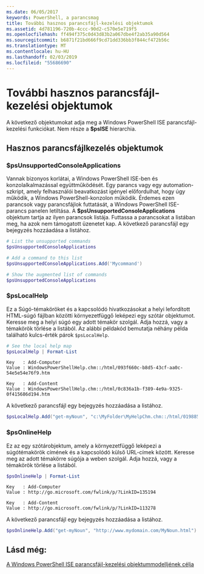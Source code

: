 ```yaml
---
ms.date: 06/05/2017
keywords: PowerShell, a parancsmag
title: További hasznos parancsfájl-kezelési objektumok
ms.assetid: 4d781196-720b-4ccc-90d2-c570e5e719f5
ms.openlocfilehash: ff494f375c0d43d83b2a067dbe4f2ab35a90d564
ms.sourcegitcommit: b6871f21bd666f9cd71dd336bb3f844cf472b56c
ms.translationtype: MT
ms.contentlocale: hu-HU
ms.lasthandoff: 02/03/2019
ms.locfileid: "55686690"
---
```

# <a name="other-useful-scripting-objects"></a>További hasznos parancsfájl-kezelési objektumok

A következő objektumokat adja meg a Windows PowerShell ISE parancsfájl-kezelési funkciókat. Nem része a **$psISE** hierarchia.

## <a name="useful-scripting-objects"></a>Hasznos parancsfájlkezelés objektumok

### <a name="psunsupportedconsoleapplications"></a>$psUnsupportedConsoleApplications

Vannak bizonyos korlátai, a Windows PowerShell ISE-ben és konzolalkalmazással együttműködését. Egy parancs vagy egy automation-szkript, amely felhasználói beavatkozást igényel előfordulhat, hogy úgy működik, a Windows PowerShell-konzolon működik. Érdemes ezen parancsok vagy parancsfájlok futtatását, a Windows PowerShell ISE-parancs panelen letiltása. A **$psUnsupportedConsoleApplications** objektum tartja az ilyen parancsok listája. Futtassa a parancsokat a listában meg, ha azok nem támogatott üzenetet kap. A következő parancsfájl egy bejegyzés hozzáadása a listához.

```powershell
# List the unsupported commands
$psUnsupportedConsoleApplications

# Add a command to this list
$psUnsupportedConsoleApplications.Add('Mycommand')

# Show the augmented list of commands
$psUnsupportedConsoleApplications
```

### <a name="pslocalhelp"></a>$psLocalHelp

Ez a Súgó-témaköröket és a kapcsolódó hivatkozásokat a helyi lefordított HTML-súgó fájlban közötti környezetfüggő leképezi egy szótár objektumot. Keresse meg a helyi súgó egy adott témakör szolgál. Adja hozzá, vagy a témakörök törlése a listából. Az alábbi példakód bemutatja néhány példa található kulcs-érték párok `$psLocalHelp`.

```powershell
# See the local help map
$psLocalHelp | Format-List
```

```output
Key   : Add-Computer
Value : WindowsPowerShellHelp.chm::/html/093f660c-b8d5-43cf-aa0c-54e5e54e76f9.htm

Key   : Add-Content
Value : WindowsPowerShellHelp.chm::/html/0c836a1b-f389-4e9a-9325-0f415686d194.htm
```

A következő parancsfájl egy bejegyzés hozzáadása a listához.

```powershell
$psLocalHelp.Add("get-myNoun", "c:\MyFolder\MyHelpChm.chm::/html/0198854a-1298-57ae-aa0c-87b5e5a84712.htm")
```

### <a name="psonlinehelp"></a>$psOnlineHelp

Ez az egy szótárobjektum, amely a környezetfüggő leképezi a súgótémakörök címének és a kapcsolódó külső URL-címek között. Keresse meg az adott témakörre súgója a weben szolgál. Adja hozzá, vagy a témakörök törlése a listából.

```powershell
$psOnlineHelp | Format-List
```

```output
Key   : Add-Computer
Value : http://go.microsoft.com/fwlink/p/?LinkID=135194

Key   : Add-Content
Value : http://go.microsoft.com/fwlink/p/?LinkID=113278
```

A következő parancsfájl egy bejegyzés hozzáadása a listához.

```powershell
$psOnlineHelp.Add("get-myNoun", "http://www.mydomain.com/MyNoun.html")
```

## <a name="see-also"></a>Lásd még:

[A Windows PowerShell ISE parancsfájl-kezelési objektummodelljének célja](../components/ise/object-model/Purpose-of-the-Windows-PowerShell-ISE-Scripting-Object-Model.md)
